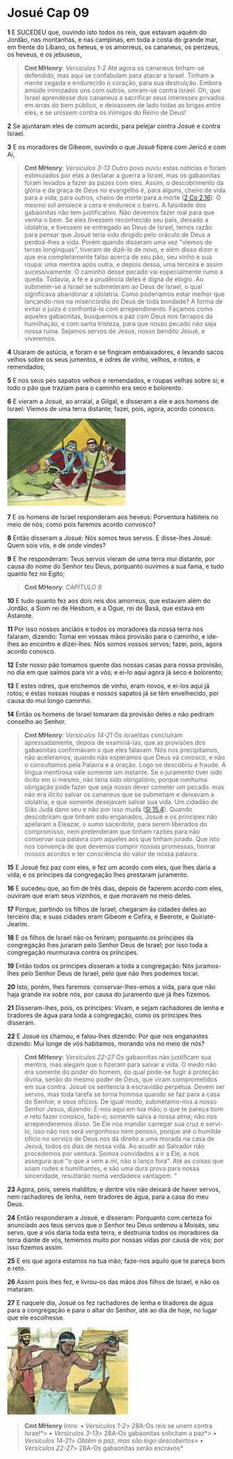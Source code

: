 # Josué Cap 09

**1** 	E SUCEDEU que, ouvindo isto todos os reis, que estavam aquém do Jordão, nas montanhas, e nas campinas, em toda a costa do grande mar, em frente do Líbano, os heteus, e os amorreus, os cananeus, os perizeus, os heveus, e os jebuseus,

> **Cmt MHenry**: *Versículos 1-2* Até agora os cananeus tinham-se defendido, mas aqui se confabulam para atacar a Israel. Tinham a mente cegada e endurecido o coração, para sua destruição. Embora amiúde inimizados uns com outros, uniram-se contra Israel. Oh, que Israel aprendesse dos cananeus a sacrificar seus interesses privados em arras do bem público, e deixassem de lado todas as brigas entre eles, e se unissem contra os inimigos do Reino de Deus!

**2** 	Se ajuntaram eles de comum acordo, para pelejar contra Josué e contra Israel.

**3** 	E os moradores de Gibeom, ouvindo o que Josué fizera com Jericó e com Ai,

> **Cmt MHenry**: *Versículos 3-13* Outro povo ouviu estas notícias e foram estimulados por elas a declarar a guerra a Israel, mas os gabaonitas foram levados a fazer as pazes com eles. Assim, o descobrimento da glória e da graça de Deus no evangelho é, para alguns, cheiro de vida para a vida; para outros, cheiro de morte para a morte ([2 Co 2.16](../47N-2Co/02.md#16)). O mesmo sol amolece a cera e endurece o barro. A falsidade dos gabaonitas não tem justificativo. Não devemos fazer mal para que venha o bem. Se eles tivessem reconhecido seu país, deixado a idolatria, e tivessem se entregado ao Deus de Israel, temos razão para pensar que Josué teria sido dirigido pelo oráculo de Deus a perdoá-lhes a vida. Porém quando disseram uma vez "viemos de terras longínquas", tiveram de dizê-lo de novo, e além disso dizer o que era completamente falso acerca de seu pão, seu vinho e sua roupa: uma mentira após outra, e depois dessa, uma terceira e assim sucessivamente. O caminho desse pecado vai especialmente rumo a queda. Todavia, a fé e a prudência deles é digna de elogio. Ao submeter-se a Israel se submeteram ao Deus de Israel, o qual significava abandonar a idolatria. Como poderíamos estar melhor que lançando-nos na misericórdia do Deus de toda bondade? A forma de evitar o juízo é confrontá-lo com arrependimento. Façamos como aqueles gabaonitas, busquemos a paz com Deus nos farrapos da humilhação, e com santa tristeza, para que nosso pecado não seja nossa ruína. Sejamos servos de Jesus, nosso bendito Josué, e viveremos.

**4** 	Usaram de astúcia, e foram e se fingiram embaixadores, e levando sacos velhos sobre os seus jumentos, e odres de vinho, velhos, e rotos, e remendados;

**5** 	E nos seus pés sapatos velhos e remendados, e roupas velhas sobre si; e todo o pão que traziam para o caminho era seco e bolorento.

**6** 	E vieram a Josué, ao arraial, a Gilgal, e disseram a ele e aos homens de Israel: Viemos de uma terra distante; fazei, pois, agora, acordo conosco.

![](../Images/SweetPublishing/6-9-1.jpg) 

**7** 	E os homens de Israel responderam aos heveus: Porventura habiteis no meio de nós; como pois faremos acordo convosco?

**8** 	Então disseram a Josué: Nós somos teus servos. E disse-lhes Josué: Quem sois vós, e de onde vindes?

**9** 	E lhe responderam: Teus servos vieram de uma terra mui distante, por causa do nome do Senhor teu Deus, porquanto ouvimos a sua fama, e tudo quanto fez no Egito;

> **Cmt MHenry**: *CAPÍTULO 9*

**10** 	E tudo quanto fez aos dois reis dos amorreus, que estavam além do Jordão, a Siom rei de Hesbom, e a Ogue, rei de Basã, que estava em Astarote.

**11** 	Por isso nossos anciãos e todos os moradores da nossa terra nos falaram, dizendo: Tomai em vossas mãos provisão para o caminho, e ide-lhes ao encontro e dizei-lhes: Nós somos vossos servos; fazei, pois, agora acordo conosco.

**12** 	Este nosso pão tomamos quente das nossas casas para nossa provisão, no dia em que saímos para vir a vós; e ei-lo aqui agora já seco e bolorento;

**13** 	E estes odres, que enchemos de vinho, eram novos, e ei-los aqui já rotos; e estas nossas roupas e nossos sapatos já se têm envelhecido, por causa do mui longo caminho.

**14** 	Então os homens de Israel tomaram da provisão deles e não pediram conselho ao Senhor.

> **Cmt MHenry**: *Versículos 14-21* Os israelitas concluíram apressadamente, depois de examiná-las, que as provisões dos gabaonitas confirmavam o que eles falavam. Nós nos precipitamos, não aceleramos, quando não esperamos que Deus vá conosco, e não o consultamos pela Palavra e a oração. Logo se descobriu a fraude. A língua mentirosa vale somente um instante. Se o juramento tiver sido ilícito em si mesmo, não teria sido obrigatório; porque nenhuma obrigação pode fazer que seja nosso dever cometer um pecado. mas não era ilícito salvar os cananeus que se submetiam e deixavam a idolatria, e que somente desejavam salvar sua vida. Um cidadão de Sião Judá dano seu e não por isso muda ([Sl 15.4](../19A-Sl/15.md#4)). Quando descobriram que tinham sido enganados, Josué e os príncipes não apelaram a Eleazar, o sumo sacerdote, para serem liberados do compromisso, nem pretenderam que tinham razões para não conservar sua palavra com aqueles aos que tinham jurado. Que isto nos convença de que devemos cumprir nossas promessas, honrar nossos acordos e ter consciência do valor de nossa palavra.

**15** 	E Josué fez paz com eles, e fez um acordo com eles, que lhes daria a vida; e os príncipes da congregação lhes prestaram juramento.

**16** 	E sucedeu que, ao fim de três dias, depois de fazerem acordo com eles, ouviram que eram seus vizinhos, e que moravam no meio deles.

**17** 	Porque, partindo os filhos de Israel, chegaram às cidades deles ao terceiro dia; e suas cidades eram Gibeom e Cefira, e Beerote, e Quiriate-Jearim.

**18** 	E os filhos de Israel não os feriram; porquanto os príncipes da congregação lhes juraram pelo Senhor Deus de Israel; por isso toda a congregação murmurava contra os príncipes.

**19** 	Então todos os príncipes disseram a toda a congregação: Nós juramos-lhes pelo Senhor Deus de Israel, pelo que não lhes podemos tocar.

**20** 	Isto, porém, lhes faremos: conservar-lhes-emos a vida, para que não haja grande ira sobre nós, por causa do juramento que já lhes fizemos.

**21** 	Disseram-lhes, pois, os príncipes: Vivam, e sejam rachadores de lenha e tiradores de água para toda a congregação, como os príncipes lhes disseram.

**22** 	E Josué os chamou, e falou-lhes dizendo: Por que nos enganastes dizendo: Mui longe de vós habitamos, morando vós no meio de nós?

> **Cmt MHenry**: *Versículos 22-27* Os gabaonitas não justificam sua mentira, mas alegam que o fizeram para salvar a vida. O medo não era somente do poder do homem, do qual pode-se fugir à proteção divina, senão do mesmo poder de Deus, que viram comprometidos em sua contra. Josué os sentencia à escravidão perpétua. Devem ser servos, mas toda tarefa se torna honrosa quando se faz para a casa do Senhor, e seus ofícios. De igual modo, submetamo-nos a nosso Senhor Jesus, dizendo: É-nos aqui em tua mão; o que te pareça bom e reto fazer conosco, faze-o; somente salva a nossa alma; não nos arrependeremos disso. Se Ele nos mandar carregar sua cruz e servi-lo, isso não nos será vergonhoso nem penoso, porque até o humilde ofício no serviço de Deus nos dá direito a uma morada na casa de Jeová, todos os dias de nossa vida. Ao acudir ao Salvador não procedemos por ventura. Somos convidados a ir a Ele, e nos assegura que "o que a vem a mi, não o lanço fora". Até as coisas que soam rudes e humilhantes, e são uma dura prova para nossa sinceridade, resultarão numa verdadeira vantagem. "

**23** 	Agora, pois, sereis malditos; e dentre vós não deixará de haver servos, nem rachadores de lenha, nem tiradores de água, para a casa do meu Deus.

**24** 	Então responderam a Josué, e disseram: Porquanto com certeza foi anunciado aos teus servos que o Senhor teu Deus ordenou a Moisés, seu servo, que a vós daria toda esta terra, e destruiria todos os moradores da terra diante de vós, tememos muito por nossas vidas por causa de vós; por isso fizemos assim.

**25** 	E eis que agora estamos na tua mão; faze-nos aquilo que te pareça bom e reto.

**26** 	Assim pois lhes fez, e livrou-os das mãos dos filhos de Israel, e não os mataram.

**27** 	E naquele dia, Josué os fez rachadores de lenha e tiradores de água para a congregação e para o altar do Senhor, até ao dia de hoje, no lugar que ele escolhesse.

![](../Images/SweetPublishing/6-9-2.jpg) 


> **Cmt MHenry** Intro: *• Versículos 1-2*> 28A-Os reis se unem contra Israel*> *• Versículos 3-13*> 28A-Os gabaonitas solicitam a paz*> *• Versículos 14-21*> *Obtêm a paz, mas são logo descobertos*> *• Versículos 22-27*> 28A-Os gabaonitas serão escravos*